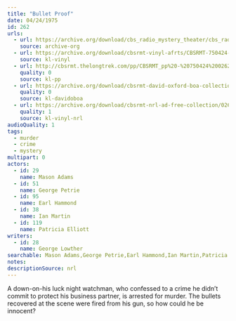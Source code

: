 ```yaml
---
title: "Bullet Proof"
date: 04/24/1975
id: 262
urls: 
  - url: https://archive.org/download/cbs_radio_mystery_theater/cbs_radio_mystery_theater-0251-0300.zip/cbs_radio_mystery_theater-0251-0300%2Fcbsrmt_0262_bulletproof.mp3
    source: archive-org
  - url: https://archive.org/download/cbsrmt-vinyl-afrts/CBSRMT-750424-0262-Bulletproof_afrts.mp3
    source: kl-vinyl
  - url: http://cbsrmt.thelongtrek.com/pp/CBSRMT_pp%20-%20750424%200262%20Bullet%20Proof.mp3
    quality: 0
    source: kl-pp
  - url: https://archive.org/download/cbsrmt-david-oxford-boa-collection/CBSRMT-750424-0262-Bulletproof_AFRTS-(256-44)-{BoA}.mp3
    quality: 0
    source: kl-davidoboa
  - url: https://archive.org/download/cbsrmt-nrl-ad-free-collection/0262%20CBSRMT-750424-0262-Bulletproof_afrts%20(no%20ads).mp3
    quality: 1
    source: kl-vinyl-nrl
audioQuality: 1
tags: 
  - murder
  - crime
  - mystery
multipart: 0
actors:  
  - id: 29
    name: Mason Adams  
  - id: 51
    name: George Petrie  
  - id: 95
    name: Earl Hammond  
  - id: 38
    name: Ian Martin  
  - id: 119
    name: Patricia Elliott
writers:  
  - id: 28
    name: George Lowther
searchable: Mason Adams,George Petrie,Earl Hammond,Ian Martin,Patricia Elliott George Lowther
notes: 
descriptionSource: nrl
---
```

A down-on-his luck night watchman, who confessed to a crime he didn’t commit to protect his business partner, is arrested for murder. The bullets recovered at the scene were fired from his gun, so how could he be innocent?
